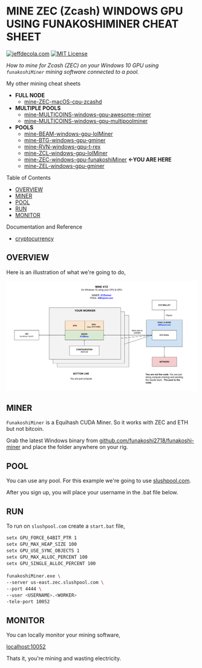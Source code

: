 # MINE ZEC (Zcash) WINDOWS GPU USING FUNAKOSHIMINER CHEAT SHEET

[![jeffdecola.com](https://img.shields.io/badge/website-jeffdecola.com-blue)](https://jeffdecola.com)
[![MIT License](https://img.shields.io/:license-mit-blue.svg)](https://jeffdecola.mit-license.org)

_How to mine for Zcash (ZEC)
on your Windows 10 GPU
using `funakoshiMiner` mining software
connected to a pool._

My other mining cheat sheets

* **FULL NODE**
  * [mine-ZEC-macOS-cpu-zcashd](https://github.com/JeffDeCola/my-cheat-sheets/tree/master/other/stem/technology/cryptocurrency-and-mining/full-node/mine-ZEC-macOS-cpu-zcashd-cheat-sheet)
* **MULTIPLE POOLS**
  * [mine-MULTICOINS-windows-gpu-awesome-miner](https://github.com/JeffDeCola/my-cheat-sheets/tree/master/other/stem/technology/cryptocurrency-and-mining/multiple-pools/mine-MULTICOINS-windows-gpu-awesome-miner-cheat-sheet)
  * [mine-MULTICOINS-windows-gpu-multipoolminer](https://github.com/JeffDeCola/my-cheat-sheets/tree/master/other/stem/technology/cryptocurrency-and-mining/multiple-pools/mine-MULTICOINS-windows-gpu-multipoolminer-cheat-sheet)
* **POOLS**
  * [mine-BEAM-windows-gpu-lolMiner](https://github.com/JeffDeCola/my-cheat-sheets/tree/master/other/stem/technology/cryptocurrency-and-mining/pools/mine-BEAM-windows-gpu-lolMiner-cheat-sheet)
  * [mine-BTG-windows-gpu-gminer](https://github.com/JeffDeCola/my-cheat-sheets/tree/master/other/stem/technology/cryptocurrency-and-mining/pools/mine-BTG-windows-gpu-gminer-cheat-sheet)
  * [mine-RVN-windows-gpu-t-rex](https://github.com/JeffDeCola/my-cheat-sheets/tree/master/other/stem/technology/cryptocurrency-and-mining/pools/mine-RVN-windows-gpu-t-rex-cheat-sheet)
  * [mine-ZCL-windows-gpu-lolMiner](https://github.com/JeffDeCola/my-cheat-sheets/tree/master/other/stem/technology/cryptocurrency-and-mining/pools/mine-ZCL-windows-gpu-lolMiner-cheat-sheet)
  * [mine-ZEC-windows-gpu-funakoshiMiner](https://github.com/JeffDeCola/my-cheat-sheets/tree/master/other/stem/technology/cryptocurrency-and-mining/pools/mine-ZEC-windows-gpu-funakoshiMiner-cheat-sheet)
    **<-YOU ARE HERE**
  * [mine-ZEL-windows-gpu-gminer](https://github.com/JeffDeCola/my-cheat-sheets/tree/master/other/stem/technology/cryptocurrency-and-mining/pools/mine-ZEL-windows-gpu-gminer-cheat-sheet)

Table of Contents

* [OVERVIEW](https://github.com/JeffDeCola/my-cheat-sheets/tree/master/other/stem/technology/cryptocurrency-and-mining/pools/mine-ZEC-windows-gpu-funakoshiMiner-cheat-sheet#overview)
* [MINER](https://github.com/JeffDeCola/my-cheat-sheets/tree/master/other/stem/technology/cryptocurrency-and-mining/pools/mine-ZEC-windows-gpu-funakoshiMiner-cheat-sheet#miner)
* [POOL](https://github.com/JeffDeCola/my-cheat-sheets/tree/master/other/stem/technology/cryptocurrency-and-mining/pools/mine-ZEC-windows-gpu-funakoshiMiner-cheat-sheet#pool)
* [RUN](https://github.com/JeffDeCola/my-cheat-sheets/tree/master/other/stem/technology/cryptocurrency-and-mining/pools/mine-ZEC-windows-gpu-funakoshiMiner-cheat-sheet#run)
* [MONITOR](https://github.com/JeffDeCola/my-cheat-sheets/tree/master/other/stem/technology/cryptocurrency-and-mining/pools/mine-ZEC-windows-gpu-funakoshiMiner-cheat-sheet#monitor)

Documentation and Reference

* [cryptocurrency](https://github.com/JeffDeCola/my-cheat-sheets/tree/master/other/stem/technology/cryptocurrency-and-mining/overview/cryptocurrency/cryptocurrency-cheat-sheet)

## OVERVIEW

Here is an illustration of what we're going to do,

![IMAGE - mine-XYZ-windows-gpu-XYZminer - IMAGE](../../../../../../docs/pics/other/mine-XYZ-windows-gpu-XYZminer.svg)

## MINER

`FunakoshiMiner` is a Equihash CUDA Miner.  So it works with ZEC and ETH
but not bitcoin.

Grab the latest Windows binary from
[github.com/funakoshi2718/funakoshi-miner](https://github.com/funakoshi2718/funakoshi-miner)
and place the folder anywhere on your rig.

## POOL

You can use any pool. For this example we're going to use
[slushpool.com](https://slushpool.com/).

After you sign up, you will place your username
in the .bat file below.

## RUN

To run on `slushpool.com` create a `start.bat` file,

```bash
setx GPU_FORCE_64BIT_PTR 1
setx GPU_MAX_HEAP_SIZE 100
setx GPU_USE_SYNC_OBJECTS 1
setx GPU_MAX_ALLOC_PERCENT 100
setx GPU_SINGLE_ALLOC_PERCENT 100

funakoshiMiner.exe \
--server us-east.zec.slushpool.com \
--port 4444 \
--user <USERNAME>.<WORKER>
-tele-port 10052
```

## MONITOR

You can locally monitor your mining software,

[localhost:10052](http://localhost:10052)

Thats it, you're mining and wasting electricity.
